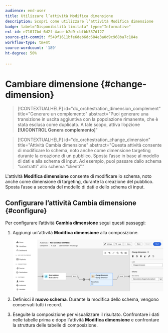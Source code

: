 ```yaml
---
audience: end-user
title: Utilizzare l’attività Modifica dimensione
description: Scopri come utilizzare l’attività Modifica dimensione
badge: label="Disponibilità limitata" type="Informative"
exl-id: e71017bd-6d2f-4ace-b2d9-cbfbb537d127
source-git-commit: f549f1611bfe6deb6dc684e3a0d9c968ba7c184a
workflow-type: tm+mt
source-wordcount: '189'
ht-degree: 50%

---
```


# Cambiare dimensione {#change-dimension}

>[!CONTEXTUALHELP]
>id="dc_orchestration_dimension_complement"
>title="Generare un complemento"
>abstract="Puoi generare una transizione in uscita aggiuntiva con la popolazione rimanente, che è stata esclusa come duplicato. A tale scopo, attiva l’opzione **[!UICONTROL Genera complemento]**"

>[!CONTEXTUALHELP]
>id="dc_orchestration_change_dimension"
>title="Attività Cambia dimensione"
>abstract="Questa attività consente di modificare lo schema, noto anche come dimensione targeting durante la creazione di un pubblico. Sposta l’asse in base al modello di dati e alla schema di input. Ad esempio, puoi passare dallo schema “contratti” allo schema “clienti”."

L&#39;attività **Modifica dimensione** consente di modificare lo schema, noto anche come dimensione di targeting, durante la creazione del pubblico. Sposta l’asse a seconda del modello di dati e dello schema di input.

## Configurare l’attività Cambia dimensione {#configure}

Per configurare l’attività **Cambia dimensione** segui questi passaggi:

1. Aggiungi un&#39;attività **Modifica dimensione** alla composizione.

   ![](../assets/change-dimension.png)

1. Definisci il **nuovo schema**. Durante la modifica dello schema, vengono conservati tutti i record.

1. Eseguite la composizione per visualizzare il risultato. Confrontare i dati nelle tabelle prima e dopo l&#39;attività **Modifica dimensione** e confrontare la struttura delle tabelle di composizione.

<!--
## Example {#example}

In this example, we want to send an SMS delivery to all the profiles who have made a purchase. To do this, we first use a **[!UICONTROL Build audience]** activity linked to a custom "Purchase" targeting dimension to target all purchases that occurred.

We then use a **[!UICONTROL Change dimension]** activity to switch the workflow targeting dimension to "Recipients". This allows us to be able to target the recipients who match the query.
-->

